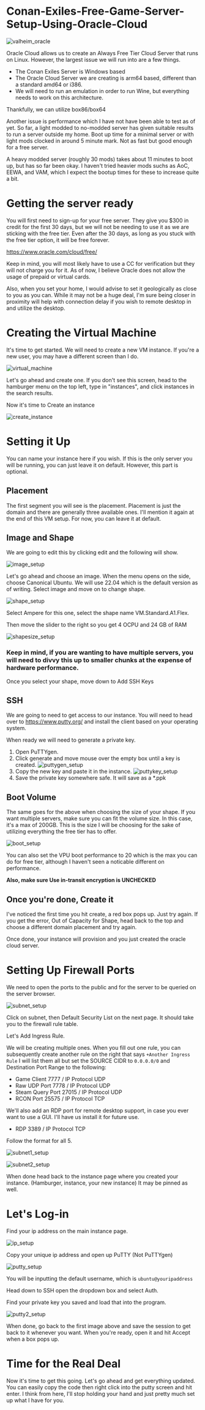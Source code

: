 # Conan-Exiles-Free-Game-Server-Setup-Using-Oracle-Cloud
![valheim_oracle](docs/logo.png)

Oracle Cloud allows us to create an Always Free Tier Cloud Server that runs on Linux. However, the largest issue we will run into are a few things.

* The Conan Exiles Server is Windows based
* The Oracle Cloud Server we are creating is arm64 based, different than a standard amd64 or i386.
* We will need to run an emulation in order to run Wine, but everything needs to work on this architecture.

Thankfully, we can utilize box86/box64 

Another issue is performance which I have not have been able to test as of yet. So far, a light modded to no-modded server has given suitable results to run a server outside my home. Boot up time for a minimal server or with light mods clocked in around 5 minute mark. Not as fast but good enough for a free server.

 A heavy modded server (roughly 30 mods) takes about 11 minutes to boot up, but has so far been okay. I haven't tried heavier mods suchs as AoC, EEWA, and VAM, which I expect the bootup times for these to increase quite a bit.



# Getting the server ready #

You will first need to sign-up for your free server. They give you $300 in credit for the first 30 days, but we will not be needing to use it as we are sticking with the free tier. Even after the 30 days, as long as you stuck with the free tier option, it will be free forever.

 https://www.oracle.com/cloud/free/

Keep in mind, you will most likely have to use a CC for verification but they will not charge you for it. As of now, I believe Oracle does not allow the usage of prepaid or virtual cards. 

Also, when you set your home, I would advise to set it geologically as close to you as you can. While it may not be a huge deal, I'm sure being closer in proximity will help with connection delay if you wish to remote desktop in and utilize the desktop.

# Creating the Virtual Machine #

It's time to get started. We will need to create a new VM instance. If you're a new user, you may have a different screen than I do.

![virtual_machine](docs/c1.jpg)

Let's go ahead and create one. If you don't see this screen, head to the hamburger menu on the top left, type in "instances", and click instances in the search results.

Now it's time to Create an instance

![create_instance](docs/createi.jpg)

# Setting it Up #

You can name your instance here if you wish. If this is the only server you will be running, you can just leave it on default. However, this part is optional.

## Placement ##

The first segment you will see is the placement. Placement is just the domain and there are generally three available ones. I'll mention it again at the end of this VM setup. For now, you can leave it at default.

## Image and Shape ##

We are going to edit this by clicking edit and the following will show.

![image_setup](docs/is1.jpg)

Let's go ahead and choose an image. When the menu opens on the side, choose Canonical Ubuntu. We will use 22.04 which is the default version as of writing. Select image and move on to change shape.

![shape_setup](docs/is2.jpg)

Select Ampere for this one, select the shape name VM.Standard.A1.Flex.

Then move the slider to the right so you get 4 OCPU and 24 GB of RAM

![shapesize_setup](docs/is3.jpg)

### **Keep in mind, if you are wanting to have multiple servers, you will need to divvy this up to smaller chunks at the expense of hardware performance.** ###

Once you select your shape, move down to Add SSH Keys

## SSH ##

We are going to need to get access to our instance. You will need to head over to https://www.putty.org/ and install the client based on your operating system.

When ready we will need to generate a private key. 

1. Open PuTTYgen.
2. Click generate and move mouse over the empty box until a key is created.
![puttygen_setup](docs/puttygen.jpg)
3. Copy the new key and paste it in the instance.
![puttykey_setup](docs/puttykey.jpg)
4. Save the private key somewhere safe. It will save as a *.ppk

## Boot Volume ##

The same goes for the above when choosing the size of your shape. If you want multiple servers, make sure you can fit the volume size. In this case, it's a max of 200GB. This is the size I will be choosing for the sake of utilizing everything the free tier has to offer.

![boot_setup](docs/boot.jpg)

You can also set the VPU boot performance to 20 which is the max you can do for free tier, although I haven't seen a noticable different on performance.

**Also, make sure Use in-transit encryption is UNCHECKED**

## Once you're done, Create it ##

I've noticed the first time you hit create, a red box pops up. Just try again. If you get the error, Out of Capacity for Shape, head back to the top and choose a different domain placement and try again.

Once done, your instance will provision and you just created the oracle cloud server.

# Setting Up Firewall Ports #

We need to open the ports to the public and for the server to be queried on the server browser.

![subnet_setup](docs/subnet1.jpg)

Click on subnet, then Default Security List on the next page. It should take you to the firewall rule table.

Let's Add Ingress Rule.

We will be creating multiple ones. When you fill out one rule, you can subsequently create another rule on the right that says `+Another Ingress Rule` I will list them all but set the SOURCE CIDR to `0.0.0.0/0` and Destination Port Range to the following:

* Game Client 7777 / IP Protocol UDP
* Raw UDP Port 7778 / IP Protocol UDP
* Steam Query Port 27015 / IP Protocol UDP
* RCON Port 25575 / IP Protocol TCP

We'll also add an RDP port for remote desktop support, in case you ever want to use a GUI. I'll have us install it for future use.

* RDP 3389 / IP Protocol TCP

Follow the format for all 5.

![subnet1_setup](docs/subnet2.jpg)

![subnet2_setup](docs/subnet3.jpg)

When done head back to the instance page where you created your instance. (Hamburger, instance, your new instance) It may be pinned as well.

# Let's Log-in #

Find your ip address on the main instance page.

![ip_setup](docs/ip.jpg)

Copy your unique ip address and open up PuTTY  (Not PuTTYgen)

![putty_setup](docs/putty1.jpg)

You will be inputting the default username, which is `ubuntu@youripaddress`

Head down to SSH open the dropdown box and select Auth.

Find your private key you saved and load that into the program.

![putty2_setup](docs/putty2.jpg)

When done, go back to the first image above and save the session to get back to it whenever you want. When you're ready, open it and hit Accept when a box pops up.

# Time for the Real Deal #

Now it's time to get this going. Let's go ahead and get everything updated. You can easily copy the code then right click into the putty screen and hit enter. I think from here, I'll stop holding your hand and just pretty much set up what I have for you.


